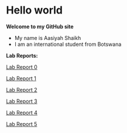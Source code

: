 # Hello world
**Welcome to my GitHub site**
* My name is Aasiyah Shaikh
* I am an international student from Botswana

**Lab Reports:**

[Lab Report 0](lab-report-1-week-0.html)

[Lab Report 1](lab-report-2-week-1.html)

[Lab Report 2](week3\lab-report-2-week-3.html)

[Lab Report 3](week5\lab-report-4-week-5.html)

[Lab Report 4](week6\lab-report-4-week-7.html)

[Lab Report 5](week9\lab-report-5-week-9.html)

